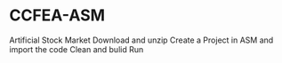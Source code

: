 # CCFEA-ASM
Artificial Stock Market 
Download and unzip
Create a Project in ASM and import the code
Clean and bulid
Run
